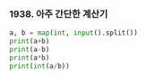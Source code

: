 

### 1938. 아주 간단한 계산기 

```python
a, b = map(int, input().split())
print(a+b)
print(a-b)
print(a*b)
print(int(a/b))
```

